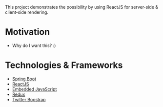 This project demonstrates the possibility by using ReactJS for server-side & client-side rendering.

# Motivation
* Why do I want this? :)

# Technologies & Frameworks

* [Spring Boot](https://projects.spring.io/spring-boot/)
* [ReactJS](https://facebook.github.io/react/)
* [Embedded JavaScript](http://www.embeddedjs.com/)
* [Redux](http://redux.js.org/)
* [Twitter Boostrap](http://getbootstrap.com/)
